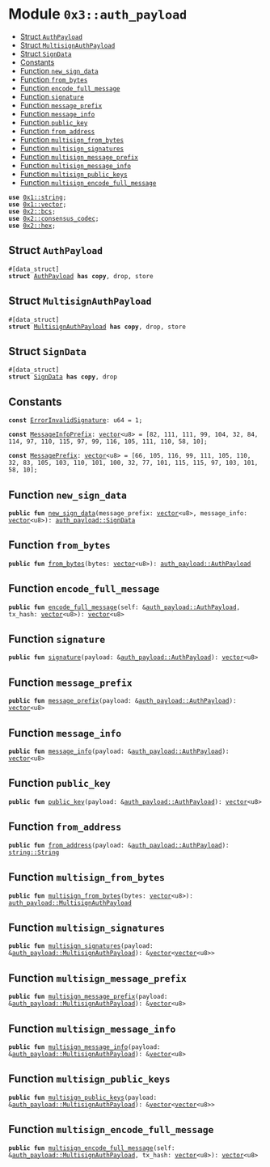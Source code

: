 
<a id="0x3_auth_payload"></a>

# Module `0x3::auth_payload`



-  [Struct `AuthPayload`](#0x3_auth_payload_AuthPayload)
-  [Struct `MultisignAuthPayload`](#0x3_auth_payload_MultisignAuthPayload)
-  [Struct `SignData`](#0x3_auth_payload_SignData)
-  [Constants](#@Constants_0)
-  [Function `new_sign_data`](#0x3_auth_payload_new_sign_data)
-  [Function `from_bytes`](#0x3_auth_payload_from_bytes)
-  [Function `encode_full_message`](#0x3_auth_payload_encode_full_message)
-  [Function `signature`](#0x3_auth_payload_signature)
-  [Function `message_prefix`](#0x3_auth_payload_message_prefix)
-  [Function `message_info`](#0x3_auth_payload_message_info)
-  [Function `public_key`](#0x3_auth_payload_public_key)
-  [Function `from_address`](#0x3_auth_payload_from_address)
-  [Function `multisign_from_bytes`](#0x3_auth_payload_multisign_from_bytes)
-  [Function `multisign_signatures`](#0x3_auth_payload_multisign_signatures)
-  [Function `multisign_message_prefix`](#0x3_auth_payload_multisign_message_prefix)
-  [Function `multisign_message_info`](#0x3_auth_payload_multisign_message_info)
-  [Function `multisign_public_keys`](#0x3_auth_payload_multisign_public_keys)
-  [Function `multisign_encode_full_message`](#0x3_auth_payload_multisign_encode_full_message)


<pre><code><b>use</b> <a href="">0x1::string</a>;
<b>use</b> <a href="">0x1::vector</a>;
<b>use</b> <a href="">0x2::bcs</a>;
<b>use</b> <a href="">0x2::consensus_codec</a>;
<b>use</b> <a href="">0x2::hex</a>;
</code></pre>



<a id="0x3_auth_payload_AuthPayload"></a>

## Struct `AuthPayload`



<pre><code>#[data_struct]
<b>struct</b> <a href="auth_payload.md#0x3_auth_payload_AuthPayload">AuthPayload</a> <b>has</b> <b>copy</b>, drop, store
</code></pre>



<a id="0x3_auth_payload_MultisignAuthPayload"></a>

## Struct `MultisignAuthPayload`



<pre><code>#[data_struct]
<b>struct</b> <a href="auth_payload.md#0x3_auth_payload_MultisignAuthPayload">MultisignAuthPayload</a> <b>has</b> <b>copy</b>, drop, store
</code></pre>



<a id="0x3_auth_payload_SignData"></a>

## Struct `SignData`



<pre><code>#[data_struct]
<b>struct</b> <a href="auth_payload.md#0x3_auth_payload_SignData">SignData</a> <b>has</b> <b>copy</b>, drop
</code></pre>



<a id="@Constants_0"></a>

## Constants


<a id="0x3_auth_payload_ErrorInvalidSignature"></a>



<pre><code><b>const</b> <a href="auth_payload.md#0x3_auth_payload_ErrorInvalidSignature">ErrorInvalidSignature</a>: u64 = 1;
</code></pre>



<a id="0x3_auth_payload_MessageInfoPrefix"></a>



<pre><code><b>const</b> <a href="auth_payload.md#0x3_auth_payload_MessageInfoPrefix">MessageInfoPrefix</a>: <a href="">vector</a>&lt;u8&gt; = [82, 111, 111, 99, 104, 32, 84, 114, 97, 110, 115, 97, 99, 116, 105, 111, 110, 58, 10];
</code></pre>



<a id="0x3_auth_payload_MessagePrefix"></a>



<pre><code><b>const</b> <a href="auth_payload.md#0x3_auth_payload_MessagePrefix">MessagePrefix</a>: <a href="">vector</a>&lt;u8&gt; = [66, 105, 116, 99, 111, 105, 110, 32, 83, 105, 103, 110, 101, 100, 32, 77, 101, 115, 115, 97, 103, 101, 58, 10];
</code></pre>



<a id="0x3_auth_payload_new_sign_data"></a>

## Function `new_sign_data`



<pre><code><b>public</b> <b>fun</b> <a href="auth_payload.md#0x3_auth_payload_new_sign_data">new_sign_data</a>(message_prefix: <a href="">vector</a>&lt;u8&gt;, message_info: <a href="">vector</a>&lt;u8&gt;): <a href="auth_payload.md#0x3_auth_payload_SignData">auth_payload::SignData</a>
</code></pre>



<a id="0x3_auth_payload_from_bytes"></a>

## Function `from_bytes`



<pre><code><b>public</b> <b>fun</b> <a href="auth_payload.md#0x3_auth_payload_from_bytes">from_bytes</a>(bytes: <a href="">vector</a>&lt;u8&gt;): <a href="auth_payload.md#0x3_auth_payload_AuthPayload">auth_payload::AuthPayload</a>
</code></pre>



<a id="0x3_auth_payload_encode_full_message"></a>

## Function `encode_full_message`



<pre><code><b>public</b> <b>fun</b> <a href="auth_payload.md#0x3_auth_payload_encode_full_message">encode_full_message</a>(self: &<a href="auth_payload.md#0x3_auth_payload_AuthPayload">auth_payload::AuthPayload</a>, tx_hash: <a href="">vector</a>&lt;u8&gt;): <a href="">vector</a>&lt;u8&gt;
</code></pre>



<a id="0x3_auth_payload_signature"></a>

## Function `signature`



<pre><code><b>public</b> <b>fun</b> <a href="auth_payload.md#0x3_auth_payload_signature">signature</a>(payload: &<a href="auth_payload.md#0x3_auth_payload_AuthPayload">auth_payload::AuthPayload</a>): <a href="">vector</a>&lt;u8&gt;
</code></pre>



<a id="0x3_auth_payload_message_prefix"></a>

## Function `message_prefix`



<pre><code><b>public</b> <b>fun</b> <a href="auth_payload.md#0x3_auth_payload_message_prefix">message_prefix</a>(payload: &<a href="auth_payload.md#0x3_auth_payload_AuthPayload">auth_payload::AuthPayload</a>): <a href="">vector</a>&lt;u8&gt;
</code></pre>



<a id="0x3_auth_payload_message_info"></a>

## Function `message_info`



<pre><code><b>public</b> <b>fun</b> <a href="auth_payload.md#0x3_auth_payload_message_info">message_info</a>(payload: &<a href="auth_payload.md#0x3_auth_payload_AuthPayload">auth_payload::AuthPayload</a>): <a href="">vector</a>&lt;u8&gt;
</code></pre>



<a id="0x3_auth_payload_public_key"></a>

## Function `public_key`



<pre><code><b>public</b> <b>fun</b> <a href="auth_payload.md#0x3_auth_payload_public_key">public_key</a>(payload: &<a href="auth_payload.md#0x3_auth_payload_AuthPayload">auth_payload::AuthPayload</a>): <a href="">vector</a>&lt;u8&gt;
</code></pre>



<a id="0x3_auth_payload_from_address"></a>

## Function `from_address`



<pre><code><b>public</b> <b>fun</b> <a href="auth_payload.md#0x3_auth_payload_from_address">from_address</a>(payload: &<a href="auth_payload.md#0x3_auth_payload_AuthPayload">auth_payload::AuthPayload</a>): <a href="_String">string::String</a>
</code></pre>



<a id="0x3_auth_payload_multisign_from_bytes"></a>

## Function `multisign_from_bytes`



<pre><code><b>public</b> <b>fun</b> <a href="auth_payload.md#0x3_auth_payload_multisign_from_bytes">multisign_from_bytes</a>(bytes: <a href="">vector</a>&lt;u8&gt;): <a href="auth_payload.md#0x3_auth_payload_MultisignAuthPayload">auth_payload::MultisignAuthPayload</a>
</code></pre>



<a id="0x3_auth_payload_multisign_signatures"></a>

## Function `multisign_signatures`



<pre><code><b>public</b> <b>fun</b> <a href="auth_payload.md#0x3_auth_payload_multisign_signatures">multisign_signatures</a>(payload: &<a href="auth_payload.md#0x3_auth_payload_MultisignAuthPayload">auth_payload::MultisignAuthPayload</a>): &<a href="">vector</a>&lt;<a href="">vector</a>&lt;u8&gt;&gt;
</code></pre>



<a id="0x3_auth_payload_multisign_message_prefix"></a>

## Function `multisign_message_prefix`



<pre><code><b>public</b> <b>fun</b> <a href="auth_payload.md#0x3_auth_payload_multisign_message_prefix">multisign_message_prefix</a>(payload: &<a href="auth_payload.md#0x3_auth_payload_MultisignAuthPayload">auth_payload::MultisignAuthPayload</a>): &<a href="">vector</a>&lt;u8&gt;
</code></pre>



<a id="0x3_auth_payload_multisign_message_info"></a>

## Function `multisign_message_info`



<pre><code><b>public</b> <b>fun</b> <a href="auth_payload.md#0x3_auth_payload_multisign_message_info">multisign_message_info</a>(payload: &<a href="auth_payload.md#0x3_auth_payload_MultisignAuthPayload">auth_payload::MultisignAuthPayload</a>): &<a href="">vector</a>&lt;u8&gt;
</code></pre>



<a id="0x3_auth_payload_multisign_public_keys"></a>

## Function `multisign_public_keys`



<pre><code><b>public</b> <b>fun</b> <a href="auth_payload.md#0x3_auth_payload_multisign_public_keys">multisign_public_keys</a>(payload: &<a href="auth_payload.md#0x3_auth_payload_MultisignAuthPayload">auth_payload::MultisignAuthPayload</a>): &<a href="">vector</a>&lt;<a href="">vector</a>&lt;u8&gt;&gt;
</code></pre>



<a id="0x3_auth_payload_multisign_encode_full_message"></a>

## Function `multisign_encode_full_message`



<pre><code><b>public</b> <b>fun</b> <a href="auth_payload.md#0x3_auth_payload_multisign_encode_full_message">multisign_encode_full_message</a>(self: &<a href="auth_payload.md#0x3_auth_payload_MultisignAuthPayload">auth_payload::MultisignAuthPayload</a>, tx_hash: <a href="">vector</a>&lt;u8&gt;): <a href="">vector</a>&lt;u8&gt;
</code></pre>
